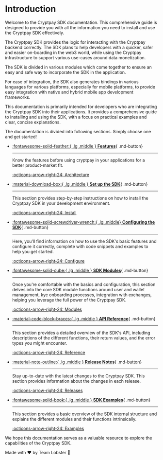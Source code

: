 # Introduction

Welcome to the Cryptpay SDK documentation. This comprehensive guide is designed to provide you with all the information you need to install and use the Cryptpay SDK effectively.

The Cryptpay SDK provides the logic for interacting with the Cryptpay backend correctly. The SDK plans to help developers with a quicker, safer and easier on-boarding in the web3 world, while using the Cryptpay infrastructure to support various use-cases around data monetization.

The SDK is divided in various modules which come together to ensure an easy and safe way to incorporate the SDK in the application.

For ease of integration, the SDK also generates bindings in various languages for various platforms, especially for mobile platforms, to provide easy integration with native and hybrid mobile app development frameworks.

This documentation is primarily intended for developers who are integrating the Cryptpay SDK into their applications. It provides a comprehensive guide to installing and using the SDK, with a focus on practical examples and clear, concise explanations.

The documentation is divided into following sections. Simply choose one and get started!

<div class="grid cards" markdown>

- [:fontawesome-solid-feather:{ .lg .middle } __Features__](./Choosing%20Cryptpay/Features.md){ .md-button}

    ---

    Know the features before using cryptpay in your applications for a better product-market fit.

    [:octicons-arrow-right-24: Architecture](./Choosing%20Cryptpay/Architecture.md)

- [:material-download-box:{ .lg .middle } __Set up the SDK__](./Installing%20the%20SDK/Installation.md){ .md-button}

    ---

    This section provides step-by-step instructions on how to install the Cryptpay SDK in your development environment.

    [:octicons-arrow-right-24: Install](./Installing%20the%20SDK/Installation.md)

- [:fontawesome-solid-screwdriver-wrench:{ .lg .middle} __Configuring the SDK__](./SDK%20Configuration/Configuration.md){ .md-button}

    ---
    Here, you'll find information on how to use the SDK's basic features and configure it correctly, complete with code snippets and examples to help you get started.

    [:octicons-arrow-right-24: Configure](./SDK%20Configuration/Configuration.md)

- [:fontawesome-solid-cube:{ .lg .middle } __SDK Modules__](./SDK%20Modules/Managing%20user.md){ .md-button}

    ---
    Once you're comfortable with the basics and configuration, this section delves into the core SDK module functions around user and wallet management, kyc onboarding processes, integration with exchanges, helping you leverage the full power of the Cryptpay SDK.

    [:octicons-arrow-right-24: Modules](./SDK%20Modules/Managing%20user.md)

- [:material-code-block-braces:{ .lg .middle } __API Reference__](./SDK%20Reference/SDK%20API%20Reference.md){ .md-button}

    ---
    This section provides a detailed overview of the SDK's API, including descriptions of the different functions, their return values, and the error types you might encounter.

    [:octicons-arrow-right-24: Reference](./SDK%20Reference/SDK%20API%20Reference.md)

- [:material-note-outline:{ .lg .middle } __Release Notes__](./SDK%20Release%20Notes/Release%20Notes.md){ .md-button}

    ---
    Stay up-to-date with the latest changes to the Cryptpay SDK. This section provides information about the changes in each release.

    [:octicons-arrow-right-24: Releases](./SDK%20Release%20Notes/Release%20Notes.md)

- [:fontawesome-solid-book:{ .lg .middle } __SDK Examples__](./SDK%20Examples/Examples.md){ .md-button}

    ---
    This section provides a basic overview of the SDK internal structure and explains the different modules and their functions intrinsically.

    [:octicons-arrow-right-24: Examples](./SDK%20Examples/Examples.md)

</div>

We hope this documentation serves as a valuable resource to explore the capabilities of the Cryptpay SDK.

Made with :heart: by Team Lobster :lobster:
